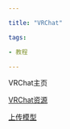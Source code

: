 ```yaml
---

title: "VRChat"

tags:

- 教程

---
```








VRChat主页



[VRChat资源](VRChat/VRChat资源.md)



[上传模型](VRChat/上传模型.md)
